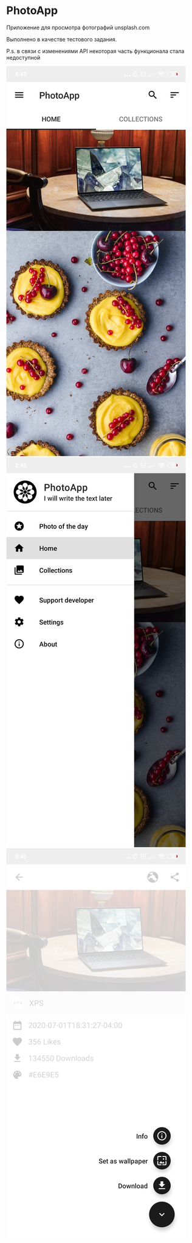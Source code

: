 # PhotoApp
Приложение для просмотра фотографий unsplash.com 

Выполнено в качестве тестового задания. 

P.s. в связи с изменениями API некоторая часть функционала стала недоступной 

![alt text](https://github.com/BelyakovLeonid/PhotoApp/blob/master/1.jpg?raw=true)
![alt text](https://github.com/BelyakovLeonid/PhotoApp/blob/master/2.jpg?raw=true)
![alt text](https://github.com/BelyakovLeonid/PhotoApp/blob/master/3.jpg?raw=true)
